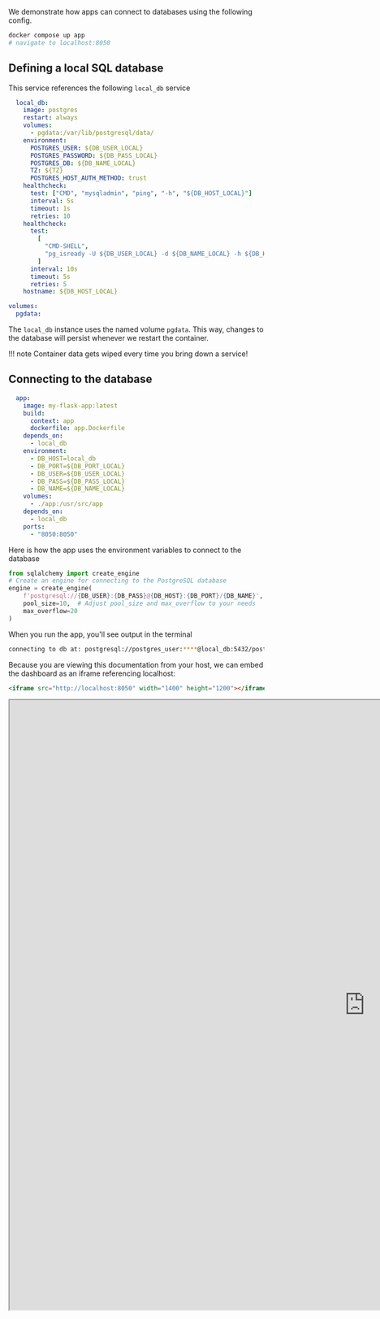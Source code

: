 
We demonstrate how apps can connect to databases using the following config.

```sh
docker compose up app
# navigate to localhost:8050
```

## Defining a local SQL database

This service references the following `local_db` service


```yaml
  local_db:
    image: postgres
    restart: always
    volumes:
      - pgdata:/var/lib/postgresql/data/
    environment:
      POSTGRES_USER: ${DB_USER_LOCAL}
      POSTGRES_PASSWORD: ${DB_PASS_LOCAL}
      POSTGRES_DB: ${DB_NAME_LOCAL}
      TZ: ${TZ}
      POSTGRES_HOST_AUTH_METHOD: trust
    healthcheck:
      test: ["CMD", "mysqladmin", "ping", "-h", "${DB_HOST_LOCAL}"]
      interval: 5s
      timeout: 1s
      retries: 10
    healthcheck:
      test:
        [
          "CMD-SHELL",
          "pg_isready -U ${DB_USER_LOCAL} -d ${DB_NAME_LOCAL} -h ${DB_HOST_LOCAL} -p ${DB_PORT_LOCAL}",
        ]
      interval: 10s
      timeout: 5s
      retries: 5
    hostname: ${DB_HOST_LOCAL}

volumes:
  pgdata:

```

The `local_db` instance uses the named volume `pgdata`.
This way, changes to the database will persist whenever we restart the container.

!!! note
    Container data gets wiped every time you bring down a service!


## Connecting to the database

```yaml
  app:
    image: my-flask-app:latest
    build:
      context: app
      dockerfile: app.Dockerfile
    depends_on:
      - local_db
    environment:
      - DB_HOST=local_db
      - DB_PORT=${DB_PORT_LOCAL}
      - DB_USER=${DB_USER_LOCAL}
      - DB_PASS=${DB_PASS_LOCAL}
      - DB_NAME=${DB_NAME_LOCAL}
    volumes:
      - ./app:/usr/src/app
    depends_on:
      - local_db
    ports:
      - "8050:8050"
```


Here is how the app uses the environment variables to connect to the database 

```py
from sqlalchemy import create_engine
# Create an engine for connecting to the PostgreSQL database
engine = create_engine(
    f'postgresql://{DB_USER}:{DB_PASS}@{DB_HOST}:{DB_PORT}/{DB_NAME}',
    pool_size=10,  # Adjust pool_size and max_overflow to your needs
    max_overflow=20
)
```

When you run the app, you'll see output in the terminal

```sh
connecting to db at: postgresql://postgres_user:****@local_db:5432/postgres
```


Because you are viewing this documentation from your host, we can embed the dashboard as an iframe referencing localhost:

```html
<iframe src="http://localhost:8050" width="1400" height="1200"></iframe>
```

<iframe src="http://localhost:8050" width="1400" height="1200"></iframe>
